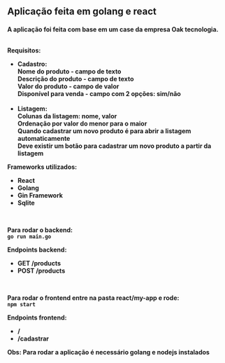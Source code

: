 <h2>Aplicação feita em golang e react</h2>
<h4>
A aplicação foi feita com base em um case da empresa Oak tecnologia.<br>
<br>

Requisitos:
<br>
* **Cadastro:**<br>
Nome do produto - campo de texto<br>
Descrição do produto - campo de texto<br>
Valor do produto - campo de valor<br>
Disponível para venda - campo com 2 opções: sim/não<br><br>
* **Listagem:**<br>
Colunas da listagem: nome, valor<br>
Ordenação por valor do menor para o maior<br>
Quando cadastrar um novo produto é para abrir a listagem automaticamente<br>
Deve existir um botão para cadastrar um novo produto a partir da listagem<br>


**Frameworks utilizados:**
<br>
- React
- Golang
- Gin Framework
- Sqlite
<br>


Para rodar o backend:
<br>
```go run main.go```
<br>

Endpoints backend:
- GET /products
- POST /products
<br>

Para rodar o frontend entre na pasta react/my-app e rode:
</br>
```npm start```
<br>

Endpoints frontend:
- /
- /cadastrar

**Obs: Para rodar a aplicação é necessário golang e nodejs instalados**</h4>

